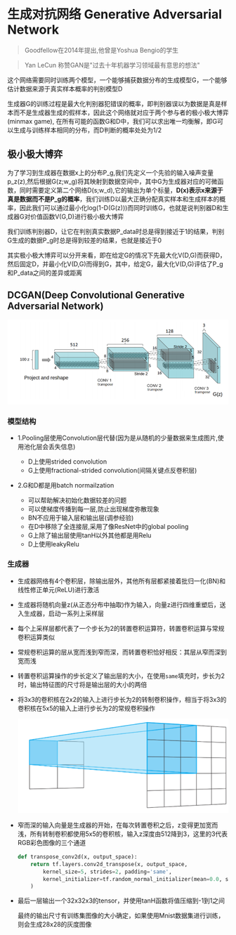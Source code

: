 # 生成对抗网络 Generative Adversarial Network        

>  Goodfellow在2014年提出,他曾是Yoshua Bengio的学生      

> Yan LeCun 称赞GAN是"过去十年机器学习领域最有意思的想法"    

这个网络需要同时训练两个模型，一个能够捕获数据分布的生成模型G，一个能够估计数据来源于真实样本概率的判别模型D     

生成器G的训练过程是最大化判别器犯错误的概率，即判别器误以为数据是真是样本而不是生成器生成的假样本，因此这个网络就对应于两个参与者的极小极大博弈(minmax game), 在所有可能的函数G和D中，我们可以求出唯一均衡解，即G可以生成与训练样本相同的分布，而D判断的概率处处为1/2     

## 极小极大博弈      

为了学习到生成器在数据x上的分布P_g,我们先定义一个先验的输入噪声变量p_z(z),然后根据G(z;w_g)将其映射到数据空间中，其中G为生成器对应的可微函数，同时需要定义第二个网络D(s;w_d),它的输出为单个标量，**D(x)表示x来源于真是数据而不是P_g的概率**，我们训练D以最大正确分配真实样本和生成样本的概率，因此我们可以通过最小化log(1-D(G(z)))而同时训练G，也就是说判别器D和生成器G对价值函数V(G,D)进行极小极大博弈     

我们训练判别器D，让它在判别真实数据P_data时总是得到接近于1的结果，判别G生成的数据P_g时总是得到较差的结果，也就是接近于0      


其实极小极大博弈可以分开来看，即在给定G的情况下先最大化V(D,G)而获得D，然后固定D，并最小化V(D,G)而得到G，其中，给定G，最大化V(D,G)评估了P_g和P_data之间的差异或距离       


## DCGAN(Deep Convolutional Generative Adversarial Network)    
![dcgan](./image/dcgan.png)        

### 模型结构     

* 1.Pooling层使用Convolution层代替(因为是从随机的少量数据来生成图片,使用池化层会丢失信息)     
    * D上使用strided convolution     
    * G上使用fractional-strided convolution(间隔关键点反卷积层)   

* 2.G和D都是用batch normailzation   
    * 可以帮助解决初始化数据较差的问题  
    * 可以使梯度传播到每一层,防止出现梯度弥散现象   
    * BN不应用于输入层和输出层(调参经验)       
    * 在D中移除了全连接层,采用了像ResNet中的global pooling    
    * G上除了输出层使用tanH以外其他都是用Relu     
    * D上使用leakyRelu      

 
### 生成器    

* 生成器网络有4个卷积层，除输出层外，其他所有层都紧接着批归一化(BN)和线性修正单元(ReLU)进行激活      

* 生成器将随机向量z(从正态分布中抽取)作为输入，向量z进行四维重塑后，送入生成器，启动一系列上采样层       

* 每个上采样层都代表了一个步长为2的转置卷积运算符，转置卷积运算与常规卷积运算类似         

* 常规卷积运算的层从宽而浅到窄而深，而转置卷积恰好相反：其层从窄而深到宽而浅       

* 转置卷积运算操作的步长定义了输出层的大小，在使用`same`填充时，步长为2时，输出特征图的尺寸将是输出层的大小的两倍         

* 将3x3的卷积核在2x2的输入上进行步长为2的转制卷积操作，相当于将3x3的卷积核在5x5的输入上进行步长为2的常规卷积操作        

    ![deconv](./image/fanconv.png)        

* 窄而深的输入向量是生成器的开始，在每次转置卷积之后，z变得更加宽而浅，所有转制卷积都使用5x5的卷积核，输入z深度由512降到3，这里的3代表RGB彩色图像的三个通道         

    ```python
    def transpose_conv2d(x, output_space):
        return tf.layers.conv2d_transpose(x, output_space,
            kernel_size=5, strides=2, padding='same', 
            kernel_initializer=tf.random_normal_initializer(mean=0.0, stddev=0.02)
        )
    ```    

* 最后一层输出一个32x32x3的tensor，并使用tanH函数将值压缩到-1到1之间      

    最终的输出尺寸有训练集图像的大小确定，如果使用Mnist数据集进行训练，则会生成28x28的灰度图像     





